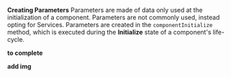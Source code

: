 **Creating Parameters**
Parameters are made of data only used at the initialization of a component.
Parameters are not commonly used, instead opting for Services. 
Parameters are created in the `componentInitialize` method, which is executed during the **Initialize** state of a component's life-cycle.

**to complete**

**add img**
